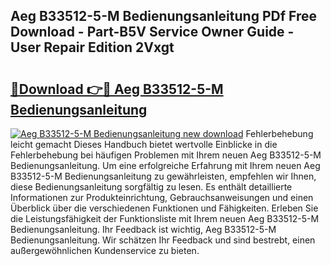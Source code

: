 ## Aeg B33512-5-M Bedienungsanleitung PDf Free Download - Part-B5V Service Owner Guide - User Repair Edition 2Vxgt

# <h2><a href="http://df4q2f.blite.top/?on=Aeg+B33512-5-M+Bedienungsanleitung">🔗Download 👉🔴 Aeg B33512-5-M Bedienungsanleitung</a></h2>

[![Aeg B33512-5-M Bedienungsanleitung new download](https://i.imgur.com/lujVjoI.png)](http://df4q2f.blite.top/?on=Aeg+B33512-5-M+Bedienungsanleitung)
Fehlerbehebung leicht gemacht Dieses Handbuch bietet wertvolle Einblicke in die Fehlerbehebung bei häufigen Problemen mit Ihrem neuen Aeg B33512-5-M Bedienungsanleitung. Um eine erfolgreiche Erfahrung mit Ihrem neuen Aeg B33512-5-M Bedienungsanleitung zu gewährleisten, empfehlen wir Ihnen, diese Bedienungsanleitung sorgfältig zu lesen. Es enthält detaillierte Informationen zur Produkteinrichtung, Gebrauchsanweisungen und einen Überblick über die verschiedenen Funktionen und Fähigkeiten. Erleben Sie die Leistungsfähigkeit der Funktionsliste mit Ihrem neuen Aeg B33512-5-M Bedienungsanleitung. Ihr Feedback ist wichtig, Aeg B33512-5-M Bedienungsanleitung. Wir schätzen Ihr Feedback und sind bestrebt, einen außergewöhnlichen Kundenservice zu bieten.
